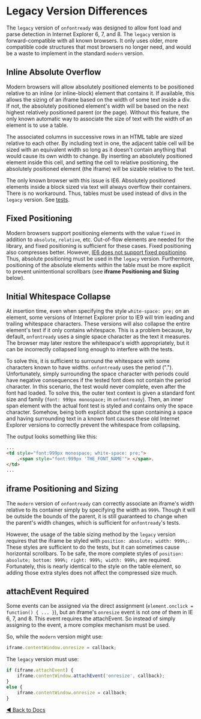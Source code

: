 # Legacy Version Differences

The `legacy` version of `onfontready` was designed to allow font load and parse detection in Internet Explorer 6, 7, and 8. The `legacy` version is forward-compatible with all known browsers. It only uses older, more compatible code structures that most browsers no longer need, and would be a waste to implement in the standard `modern` version.

## Inline Absolute Overflow
Modern browsers will allow absolutely positioned elements to be positioned relative to an inline (or inline-block) element that contains it. If available, this allows the sizing of an iframe based on the width of some text inside a div. If not, the absolutely positioned element's width will be based on the next highest relatively positioned parent (or the page). Without this feature, the only known automatic way to associate the size of text with the width of an element is to use a table.

The associated columns in successive rows in an HTML table are sized relative to each other. By including text in one, the adjacent table cell will be sized with an equivalent width so long as it doesn't contain anything that would cause its own width to change. By inserting an absolutely positioned element inside this cell, and setting the cell to relative positioning, the absolutely positioned element (the iframe) will be sizable relative to the text.

The only known browser with this issue is IE6. Absolutely positioned elements inside a block sized via text will always overflow their containers. There is no workaround. Thus, tables must be used instead of divs in the `legacy` version. See [tests](../tests/inlineAbsoluteOverflowTest/index.html).

## Fixed Positioning
Modern browsers support positioning elements with the value `fixed` in addition to `absolute`, `relative`, etc. Out-of-flow elements are needed for the library, and fixed positioning is sufficient for these cases. Fixed positioning also compresses better. However, [IE6 does not support fixed positioning](http://caniuse.com/#search=position%3Afixed). Thus, absolute positioning must be used in the `legacy` version. Furthermore, positioning of the absolute elements within the table must be more explicit to prevent unintentional scrollbars (see **iframe Positioning and Sizing** below).

## Initial Whitespace Collapse
At insertion time, even when specifying the style `white-space: pre;` on an element, some versions of Internet Explorer prior to IE9 will trim leading and trailing whitespace characters. These versions will also collapse the entire element's text if it only contains whitespace. This is a problem because, by default, `onfontready` uses a single space character as the text it measures. The browser may later restore the whitespace's width appropriately, but it can be incorrectly collapsed long enough to interfere with the tests.

To solve this, it is sufficient to surround the whitespace with some characters known to have widths. `onfontready` uses the period ("."). Unfortunately, simply surrounding the space character with periods could have negative consequences if the tested font does not contain the period character. In this scenario, the test would never complete, even after the font had loaded. To solve this, the outer text context is given a standard font size and family (`font: 999px monospace;` in `onfontready`). Then, an inner span element with the actual font test is styled and contains only the space character. Somehow, being both explicit about the span containing a space and having surrounding text in a known font causes these old Internet Explorer versions to correctly prevent the whitespace from collapsing.

The output looks something like this:

```html
...
<td style="font:999px monospace; white-space: pre;">
    .<span style="font:999px 'THE_FONT_NAME'"> </span>.
</td>
...
```

## iframe Positioning and Sizing
The `modern` version of `onfontready` can correctly associate an iframe's width relative to its container simply by specifying the width as `999%`. Though it will be outside the bounds of the parent, it is still guaranteed to change when the parent's width changes, which is sufficient for `onfontready`'s tests.

However, the usage of the table sizing method by the `legacy` version requires that the iframe be styled with `position: absolute; width: 999%;`. These styles are sufficient to do the tests, but it can sometimes cause horizontal scrollbars. To be safe, the more complete styles of `position: absolute; bottom: 999%; right: 999%; width: 999%;` are required. Fortunately, this is nearly identical to the style on the table element, so adding those extra styles does not affect the compressed size much.

## attachEvent Required
Some events can be assigned via the direct assignment (`element.onclick = function() { ... }`), but an iframe's `onresize` event is not one of them in IE 6, 7, and 8. This event requires the attachEvent. So instead of simply assigning to the event, a more complex mechanism must be used. 

So, while the `modern` version might use:

```javascript
iframe.contentWindow.onresize = callback;
```

The `legacy` version must use:

```javascript
if (iframe.attachEvent) {
    iframe.contentWindow.attachEvent('onresize', callback);
}
else {
    iframe.contentWindow.onresize = callback;
}
```


[◀ Back to Docs](README.md)

